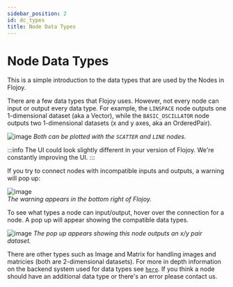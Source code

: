 ```yaml
---
sidebar_position: 2
id: dc_types
title: Node Data Types
---
```


# Node Data Types

This is a simple introduction to the data types that are used by the Nodes in Flojoy.

There are a few data types that Flojoy uses. However, not every node can input or output every data type. For example, the `LINSPACE` node outputs one 1-dimensional dataset (aka a Vector), while the `BASIC_OSCILLATOR` node outputs two 1-dimensional datasets (x and y axes, aka an OrderedPair).

![image](/img/introduction/dtypes1.png)
*Both can be plotted with the `SCATTER` and `LINE` nodes.*

:::info
The UI could look slightly different in your version of Flojoy. We're constantly improving the UI.
:::

If you try to connect nodes with incompatible inputs and outputs, a warning will pop up:

![image](/img/introduction/dtypes_warning.png)
*<br/>The warning appears in the bottom right of Flojoy.*

To see what types a node can input/output, hover over the connection for a node. A pop up will appear showing the compatible data types.

![image](/img/introduction/dtypes2.png)
*The pop up appears showing this node outputs an x/y pair dataset.*

There are other types such as Image and Matrix for handling images and matricies (both are 2-dimensional datasets). For more in depth information on the backend system used for data types see [`here`](/custom-nodes/data-container/). If you think a node should have an additional data type or there's an error please contact us.
